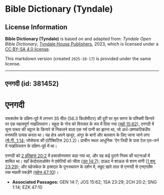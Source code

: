 # Bible Dictionary (Tyndale)

## License Information

**Bible Dictionary (Tyndale)** is based on and adapted from: _Tyndale Open Bible Dictionary_, [Tyndale House Publishers](https://tyndaleopenresources.com/), 2023, which is licensed under a [CC BY-SA 4.0 license](https://creativecommons.org/licenses/by-sa/4.0/legalcode.en).

This markdown version (created `2025-10-17`) is provided under the same license.



--------------------------------

## एनगदी (id: 381452)

एनगदी
=====

यरूशलेम के दक्षिण\-पूर्व में लगभग 35 मील (56\.3 किलोमीटर) की दूरी पर मृत सागर के पश्चिमी किनारे पर एक महत्वपूर्ण नखलिस्तान। यहूदा के गोत्र को विरासत के रूप में दिया गया ([यहो 15:62](https://ref.ly/Josh15:62)), एनगदी में चूना पत्थर की चट्टान के किनारे से निकलने वाला एक गर्म पानी का झरना था, जो अर्ध\-उष्णकटिबंधीय वनस्पति उत्पन्न करता था। यह क्षेत्र अपने खजूर, अंगूर के बागों और बलसान के लिए जाना जाने लगा ([श्रे.गी. 1:14](https://ref.ly/Song1:14); जोसेफस की एंटीक्विटिस 20\.1\.2\)। प्राचीन स्थल आधुनिक 'ऐन जिदी के पास टेल एल\-जर्न में नखलिस्तान के दक्षिण\-पूर्व में था।

एनगदी को [2 इतिहास 20:2](https://ref.ly/2Chr20:2) में हसासोन्तामार कहा गया था, और यह कई पुराने नियम की घटनाओं में शामिल था। वहाँ केदोरलाओमेर ने एमोरियों को जीता ([उत 14:7](https://ref.ly/Gen14:7)); दाऊद ने शाऊल से शरण मांगी ([1 शमू 23:29](https://ref.ly/1Sam23:29)); और यहेजकेल के इस्राएल के पुनःस्थापन के दर्शन में, मछुए खारे ताल से एनगदी से एनएगलैम तक मछली पकड़ेंगे ([यहेज 47:10](https://ref.ly/Ezek47:10))।

* **Associated Passages:** GEN 14:7; JOS 15:62; 1SA 23:29; 2CH 20:2; SNG 1:14; EZK 47:10

